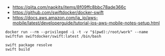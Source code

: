 - https://qiita.com/naokits/items/8f09ffc8bbc78ade366c
- https://github.com/swiftdocker/docker-swift
- https://docs.aws.amazon.com/ja_jp/aws-mobile/latest/developerguide/tutorial-ios-aws-mobile-notes-setup.html

```
docker run --rm --privileged -i -t -v "$(pwd):/root/work" --name swiftfun swiftdocker/swift:latest /bin/bash

swift package resolve
swift build
```
